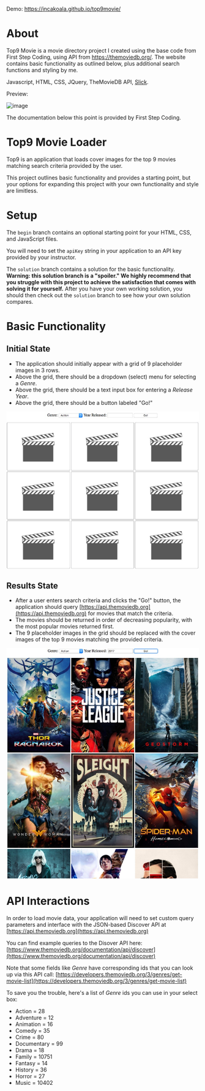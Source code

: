 Demo: https://incakoala.github.io/top9movie/


# About

Top9 Movie is a movie directory project I created using the base code from First Step Coding, using API from https://themoviedb.org/. The website contains basic functionality as outlined below, plus additional search functions and styling by me.

Javascript, HTML, CSS, JQuery, TheMovieDB API, [Slick](https://github.com/kenwheeler/slick).

Preview:

![image](https://i.ibb.co/xsVxLzk/github-io.jpg)

The documentation below this point is provided by First Step Coding.  


# Top9 Movie Loader

Top9 is an application that loads cover images for the top 9 movies matching search criteria provided by the user. 

This project outlines basic functionality and provides a starting point, but your options for expanding this project with your own functionality and style are limitless.

# Setup

The `begin` branch contains an optional starting point for your HTML, CSS, and JavaScript files.

You will need to set the `apiKey` string in your application to an API key provided by your instructor.

The `solution` branch contains a solution for the basic functionality. **Warning: this solution branch is a "spoiler." We highly recommend that you struggle with this project to achieve the satisfaction that comes with solving it for yourself.** After you have your own working solution, you should then check out the `solution` branch to see how your own solution compares.


# Basic Functionality

## Initial State

* The application should initially appear with a grid of 9 placeholder images in 3 rows.
* Above the grid, there should be a dropdown (select) menu for selecting a *Genre*.
* Above the grid, there should be a text input box for entering a *Release Year*.
* Above the grid, there should be a button labeled "Go!"

![initial state](https://github.com/firststepcoding/top9/blob/begin/img/initial-view.jpg?raw=true)

## Results State

* After a user enters search criteria and clicks the "Go!" button, the application should query [https://api.themoviedb.org](https://api.themoviedb.org) for movies that match the criteria.
* The movies should be returned in order of decreasing popularity, with the most popular movies returned first.
* The 9 placeholder images in the grid should be replaced with the cover images of the top 9 movies matching the provided criteria.

![initial state](https://github.com/firststepcoding/top9/blob/begin/img/after.jpg?raw=true)

# API Interactions

In order to load movie data, your application will need to set custom query parameters and interface with the JSON-based Discover API at [https://api.themoviedb.org](https://api.themoviedb.org) 

You can find example queries to the Disover API here: [https://www.themoviedb.org/documentation/api/discover](https://www.themoviedb.org/documentation/api/discover) 

Note that some fields like *Genre* have corresponding ids that you can look up via this API call: [https://developers.themoviedb.org/3/genres/get-movie-list](https://developers.themoviedb.org/3/genres/get-movie-list) 

To save you the trouble, here's a list of *Genre* ids you can use in your select box:

* Action = 28
* Adventure = 12
* Animation = 16
* Comedy = 35
* Crime = 80
* Documentary = 99
* Drama = 18
* Family = 10751
* Fantasy = 14
* History = 36
* Horror = 27
* Music = 10402
